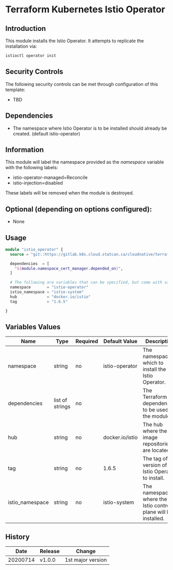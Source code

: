 # Terraform Kubernetes Istio Operator

## Introduction

This module installs the Istio Operator. It attempts to replicate the installation via: 

```bash
istioctl operator init
```

## Security Controls

The following security controls can be met through configuration of this template:

* TBD

## Dependencies

* The namespace where Istio Operator is to be installed should already be created. (default istio-operator)

## Information
This module will label the namespace provided as the *namespace* variable with the following labels:
* istio-operator-managed=Reconcile
* istio-injection=disabled

These labels will be removed when the module is destroyed.

## Optional (depending on options configured):

* None

## Usage

```terraform
module "istio_operator" {
  source = "git::https://gitlab.k8s.cloud.statcan.ca/cloudnative/terraform/modules/terraform-kubernetes-istio-operator?ref=v1.0.0"

  dependencies  = [
    "${module.namespace_cert_manager.depended_on}",
  ]

  # The following are variables that can be specified, but come with sane defaults
  namespace       = "istio-operator"
  istio_namespace = "istio-system"
  hub             = "docker.io/istio"
  tag             = "1.6.5"

}
```

## Variables Values

| Name            | Type            | Required | Default Value   | Description                                                    |
| --------------- | --------------- | -------- | --------------- | -------------------------------------------------------------- |
| namespace       | string          | no       | istio-operator  | The namespace in which to install the Istio Operator.          |
| dependencies    | list of strings | no       |                 | The Terraform dependencies to be used by the module.           |
| hub             | string          | no       | docker.io/istio | The hub where the image repositories are located.              |
| tag             | string          | no       | 1.6.5           | The tag of the version of the Istio Operator to install.       |
| istio_namespace | string          | no       | istio-system    | The namespace where the Istio control plane will be installed. |

## History

| Date     | Release | Change            |
| -------- | ------- | ----------------- |
| 20200714 | v1.0.0  | 1st major version |
